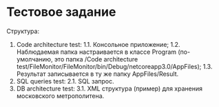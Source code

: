 # Тестовое задание
Структура:
1. Code architecture test:
  1.1. Консольное приложение;
  1.2. Наблюдаемая папка настраивается в классе Program (по-умолчанию, это папка /Code architecture          test/FileMonitor/FileMonitor/bin/Debug/netcoreapp3.0/AppFiles);
  1.3. Результат записывается в ту же папку AppFiles/Result.
2. SQL queries test:
  2.1. SQL запрос.
3. DB architecture test:
  3.1. XML структура (пример) для хранения московского метрополитена.
